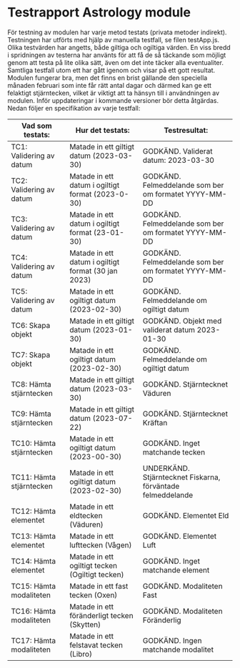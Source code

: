 # Testrapport Astrology module

För testning av modulen har varje metod testats (privata metoder indirekt). Testningen har utförts med hjälp av manuella testfall, se filen testApp.js. Olika testvärden har angetts, både giltiga och ogiltiga värden. En viss bredd i spridningen av testerna har använts för att få de så täckande som möjligt genom att testa på lite olika sätt, även om det inte täcker alla eventualiter. Samtliga testfall utom ett har gått igenom och visar på ett gott resultat. Modulen fungerar bra, men det finns en brist gällande den speciella månaden februari som inte får rätt antal dagar och därmed kan ge ett felaktigt stjärntecken, vilket är viktigt att ta hänsyn till i användningen av modulen. Inför uppdateringar i kommande versioner bör detta åtgärdas. Nedan följer en specifikation av varje testfall:

| **Vad som testats:**        | **Hur det testats:**                              | **Testresultat:**                      |
|-----------------------------|---------------------------------------------------|----------------------------------------|
| TC1: Validering av datum    | Matade in ett giltigt datum (2023-03-30)          | GODKÄND. Validerat datum: 2023-03-30   |
| TC2: Validering av datum    | Matade in ett datum i ogiltigt format (2023-0-30) | GODKÄND. Felmeddelande som ber om formatet YYYY-MM-DD |
| TC3: Validering av datum    | Matade in ett datum i ogiltigt format (23-01-30)  | GODKÄND. Felmeddelande som ber om formatet YYYY-MM-DD |
| TC4: Validering av datum    | Matade in ett datum i ogiltigt format (30 jan 2023)| GODKÄND. Felmeddelande som ber om formatet YYYY-MM-DD |
| TC5: Validering av datum    | Matade in ett ogiltigt datum (2023-02-30)          | GODKÄND. Felmeddelande om ogiltigt datum |
| TC6: Skapa objekt           | Matade in ett giltigt datum (2023-01-30)           | GODKÄND. Objekt med validerat datum 2023-01-30 |
| TC7: Skapa objekt           | Matade in ett ogiltigt datum (2023-02-30)          | GODKÄND. Felmeddelande om ogiltigt datum |
| TC8: Hämta stjärntecken     | Matade in ett giltigt datum (2023-03-30)           | GODKÄND. Stjärntecknet Väduren        |
| TC9: Hämta stjärntecken     | Matade in ett giltigt datum (2023-07-22)           | GODKÄND. Stjärntecknet Kräftan        |
| TC10: Hämta stjärntecken    | Matade in ett ogiltigt datum (2023-00-30)          | GODKÄND. Inget matchande tecken       |
| TC11: Hämta stjärntecken    | Matade in ett ogiltigt datum (2023-02-30)          | UNDERKÄND. Stjärntecknet Fiskarna, förväntade felmeddelande |
| TC12: Hämta elementet       | Matade in ett eldtecken (Väduren)                  | GODKÄND. Elementet Eld                |
| TC13: Hämta elementet       | Matade in ett lufttecken (Vågen)                   | GODKÄND. Elementet Luft               |
| TC14: Hämta elementet       | Matade in ett ogiltigt tecken (Ogiltigt tecken)    | GODKÄND. Inget matchande element      |
| TC15: Hämta modaliteten     | Matade in ett fast tecken (Oxen)                   | GODKÄND. Modaliteten Fast             |
| TC16: Hämta modaliteten     | Matade in ett föränderligt tecken (Skytten)        | GODKÄND. Modaliteten Föränderlig      |
| TC17: Hämta modaliteten     | Matade in ett felstavat tecken (Libro)             | GODKÄND. Ingen matchande modalitet    |

